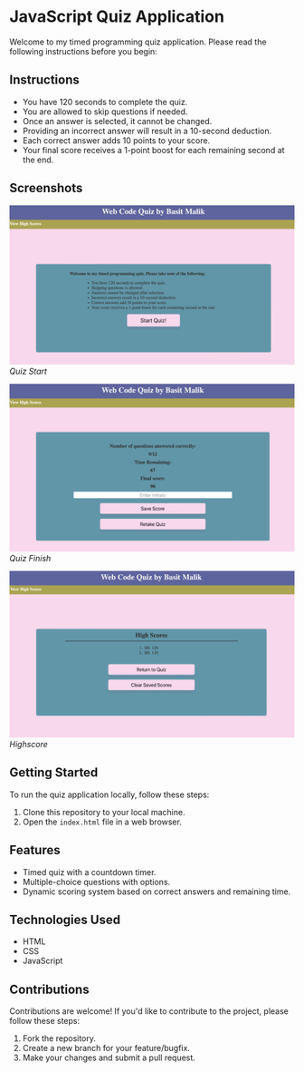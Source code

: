 # JavaScript Quiz Application

Welcome to my timed programming quiz application. Please read the following instructions before you begin:

## Instructions

- You have 120 seconds to complete the quiz.
- You are allowed to skip questions if needed.
- Once an answer is selected, it cannot be changed.
- Providing an incorrect answer will result in a 10-second deduction.
- Each correct answer adds 10 points to your score.
- Your final score receives a 1-point boost for each remaining second at the end.

## Screenshots

![Quiz Start](assets/screenshots/Start-quiz.png)
*Quiz Start*

![Quiz Finish](assets/screenshots/Finish-quiz.png)
*Quiz Finish*

![Highscore](assets/screenshots/Highscore-quiz.png)
*Highscore*

## Getting Started

To run the quiz application locally, follow these steps:

1. Clone this repository to your local machine.
2. Open the `index.html` file in a web browser.

## Features

- Timed quiz with a countdown timer.
- Multiple-choice questions with options.
- Dynamic scoring system based on correct answers and remaining time.

## Technologies Used

- HTML
- CSS
- JavaScript

## Contributions

Contributions are welcome! If you'd like to contribute to the project, please follow these steps:

1. Fork the repository.
2. Create a new branch for your feature/bugfix.
3. Make your changes and submit a pull request.


